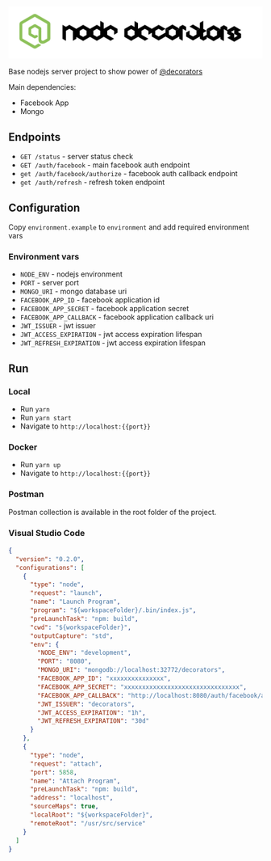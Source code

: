 ![Node Decorators](https://github.com/serhiisol/node-decorators/blob/master/decorators.png?raw=true)

Base nodejs server project to show power of [@decorators](https://github.com/serhiisol/node-decorators)

Main dependencies:
- Facebook App
- Mongo

## Endpoints

- `GET /status` - server status check
- `GET /auth/facebook` - main facebook auth endpoint
- `get /auth/facebook/authorize` - facebook auth callback endpoint
- `get /auth/refresh` - refresh token endpoint

## Configuration

Copy `environment.example` to `environment` and add required environment vars

### Environment vars

- `NODE_ENV` - nodejs environment
- `PORT` - server port
- `MONGO_URI` - mongo database uri
- `FACEBOOK_APP_ID` - facebook application id
- `FACEBOOK_APP_SECRET` - facebook application secret
- `FACEBOOK_APP_CALLBACK` - facebook application callback uri
- `JWT_ISSUER` - jwt issuer
- `JWT_ACCESS_EXPIRATION` - jwt access expiration lifespan
- `JWT_REFRESH_EXPIRATION` - jwt access expiration lifespan

## Run

### Local

- Run `yarn`
- Run `yarn start`
- Navigate to `http://localhost:{{port}}`

### Docker

- Run `yarn up`
- Navigate to `http://localhost:{{port}}`

### Postman
Postman collection is available in the root folder of the project.

### Visual Studio Code
```json
{
  "version": "0.2.0",
  "configurations": [
    {
      "type": "node",
      "request": "launch",
      "name": "Launch Program",
      "program": "${workspaceFolder}/.bin/index.js",
      "preLaunchTask": "npm: build",
      "cwd": "${workspaceFolder}",
      "outputCapture": "std",
      "env": {
        "NODE_ENV": "development",
        "PORT": "8080",
        "MONGO_URI": "mongodb://localhost:32772/decorators",
        "FACEBOOK_APP_ID": "xxxxxxxxxxxxxxx",
        "FACEBOOK_APP_SECRET": "xxxxxxxxxxxxxxxxxxxxxxxxxxxxxxxx",
        "FACEBOOK_APP_CALLBACK": "http://localhost:8080/auth/facebook/authorize",
        "JWT_ISSUER": "decorators",
        "JWT_ACCESS_EXPIRATION": "1h",
        "JWT_REFRESH_EXPIRATION": "30d"
      }
    },
    {
      "type": "node",
      "request": "attach",
      "port": 5858,
      "name": "Attach Program",
      "preLaunchTask": "npm: build",
      "address": "localhost",
      "sourceMaps": true,
      "localRoot": "${workspaceFolder}",
      "remoteRoot": "/usr/src/service"
    }
  ]
}
```
